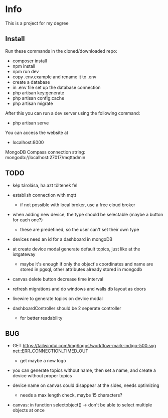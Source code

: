# Info

This is a project for my degree

## Install

Run these commands in the cloned/downloaded repo:
* composer install
* npm install
* npm run dev
* copy .env.example and rename it to .env
* create a database
* in .env file set up the database connection
* php artisan key:generate
* php artisan config:cache
* php artisan migrate

After this you can run a dev server using the following command:
* php artisan serve

You can access the website at
* localhost:8000

MongoDB Compass connection string: mongodb://localhost:27017/mqttadmin

## TODO

* kép tárolása, ha azt töltenek fel

* establish connection with mqtt
	- if not possible with local broker, use a free cloud broker

* when adding new device, the type should be selectable (maybe a button for each one?)
	- these are predefined, so the user can't set their own type

* devices need an id for a dashboard in mongoDB

* at create device modal generate default topics, just like at the iotgateway
	- maybe it's enough if only the object's coordinates and name are stored in pgsql, other attributes already stored in mongodb

* canvas delete button decrease time interval

* refresh migrations and do windows and walls db layout as doors

* livewire to generate topics on device modal

* dashboardController should be 2 seperate controller
	- for better readability

## BUG

* GET https://tailwindui.com/img/logos/workflow-mark-indigo-500.svg net::ERR_CONNECTION_TIMED_OUT
	- get maybe a new logo

* you can generate topics without name, then set a name, and create a device without proper topics

* device name on canvas could disappear at the sides, needs optimizing
	- needs a max length check, maybe 15 characters?

* canvas: in function selectobject() -> don't be able to select multiple objects at once
